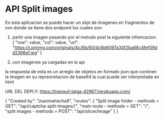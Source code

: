 # API Split images

En esta aplicacion se puede hacer un slipt de imagenes en fragmentos de nxn donde se tiene dos endpoint los cuales son:
1. partir una imagen pasando por el metodo post la siguiente infomracion:
    {
        "row": value,
        "col": value,
        "url": "https://i.pinimg.com/originals/4c/6b/60/4c6b6097a34f2ba66c4fef09dd2366ef.jpg"
    }
    
2. con imagenes ya cargadas en la api

la respuesta de esta es un arreglo de objetos en formato json que continen la imagen en su represnetacion de base64 la cual puede ser interpretada en html

URL DEL DEPLY: https://tranquil-taiga-42967.herokuapp.com/

{
    "Created by": "Juanmahecha9",
    "routes": {
        "Split image folder - methods = GET": "/api/captcha-split-images/<row>/<col>",
        "main route - methods = GET": "/",
        "split images - methods = POST": "/api/slicer/image"
    }
}